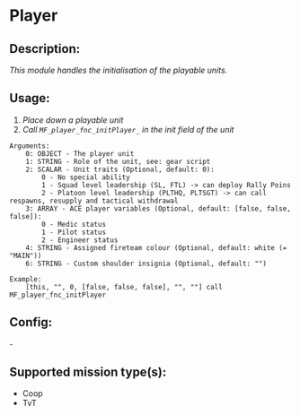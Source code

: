 # Player
## Description:
_This module handles the initialisation of the playable units._

## Usage:
1. _Place down a playable unit_
2. _Call `MF_player_fnc_initPlayer_` in the init field of the unit_

```
Arguments:
    0: OBJECT - The player unit
    1: STRING - Role of the unit, see: gear script
    2: SCALAR - Unit traits (Optional, default: 0):
        0 - No special ability
        1 - Squad level leadership (SL, FTL) -> can deploy Rally Poins
        2 - Platoon level leadership (PLTHQ, PLTSGT) -> can call respawns, resupply and tactical withdrawal
    3: ARRAY - ACE player variables (Optional, default: [false, false, false]):
        0 - Medic status
        1 - Pilot status
        2 - Engineer status
    4: STRING - Assigned fireteam colour (Optional, default: white (= "MAIN"))
    6: STRING - Custom shoulder insignia (Optional, default: "")

Example:
    [this, "", 0, [false, false, false], "", ""] call MF_player_fnc_initPlayer
```

## Config:
\-

## Supported mission type(s):
 - Coop
 - TvT
